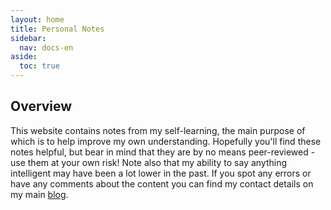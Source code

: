 ```yaml
---
layout: home
title: Personal Notes
sidebar:
  nav: docs-en
aside:
  toc: true
---
```

## Overview
This website contains notes from my self-learning, the main purpose of which is to help improve my own understanding. Hopefully you'll find these notes helpful, but bear in mind that they are by no means peer-reviewed - use them at your own risk! Note also that my ability to say anything intelligent may have been a lot lower in the past. If you spot any errors or have any comments about the content you can find my contact details on my main [blog](https://ansonwhho.github.io). 